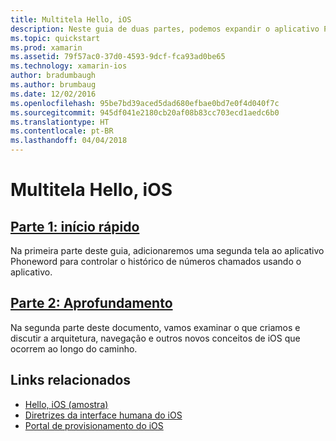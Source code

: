 ```yaml
---
title: Multitela Hello, iOS
description: Neste guia de duas partes, podemos expandir o aplicativo Phoneword criado no guia do Hello, iOS para processar uma segunda tela. Ao longo do caminho, apresentaremos o padrão de design Modelo-Exibição-Controlador, implementaremos nossa primeira navegação de iOS e desenvolveremos um entendimento mais profundo da estrutura e da funcionalidade do aplicativo iOS.
ms.topic: quickstart
ms.prod: xamarin
ms.assetid: 79f57ac0-37d0-4593-9dcf-fca93ad0be65
ms.technology: xamarin-ios
author: bradumbaugh
ms.author: brumbaug
ms.date: 12/02/2016
ms.openlocfilehash: 95be7bd39aced5dad680efbae0bd7e0f4d040f7c
ms.sourcegitcommit: 945df041e2180cb20af08b83cc703ecd1aedc6b0
ms.translationtype: HT
ms.contentlocale: pt-BR
ms.lasthandoff: 04/04/2018
---
```

# <a name="hello-ios-multiscreen"></a>Multitela Hello, iOS

##  <a name="part-1-quickstartiosget-startedhello-ios-multiscreenhello-ios-multiscreen-quickstartmd"></a>[Parte 1: início rápido](~/ios/get-started/hello-ios-multiscreen/hello-ios-multiscreen-quickstart.md)

Na primeira parte deste guia, adicionaremos uma segunda tela ao aplicativo Phoneword para controlar o histórico de números chamados usando o aplicativo.

##  <a name="part-2-deep-diveiosget-startedhello-ios-multiscreenhello-ios-multiscreen-deepdivemd"></a>[Parte 2: Aprofundamento](~/ios/get-started/hello-ios-multiscreen/hello-ios-multiscreen-deepdive.md)



Na segunda parte deste documento, vamos examinar o que criamos e discutir a arquitetura, navegação e outros novos conceitos de iOS que ocorrem ao longo do caminho.


## <a name="related-links"></a>Links relacionados

- [Hello, iOS (amostra)](https://developer.xamarin.com/samples/monotouch/Hello_iOS/)
- [Diretrizes da interface humana do iOS](http://developer.apple.com/library/ios/#documentation/UserExperience/Conceptual/MobileHIG/Introduction/Introduction.html)
- [Portal de provisionamento do iOS](https://developer.apple.com/ios/manage/overview/index.action)
